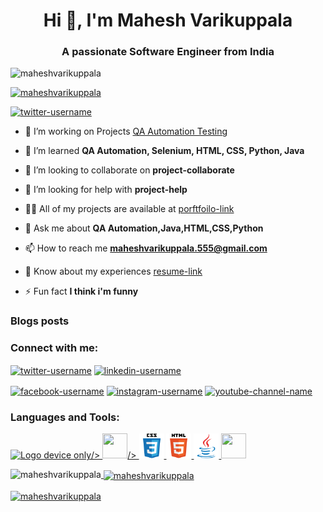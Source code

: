 <h1 align="center">Hi 👋, I'm Mahesh Varikuppala</name></h1>
<h3 align="center">A passionate Software Engineer from India</h3>
<p align="left"> <img src="https://komarev.com/ghpvc/?username=maheshvarikuppala&label=Profile%20views&color=0e75b6&style=flat" alt="maheshvarikuppala" /> </p>

<p align="left"> <a href="https://github.com/ryo-ma/github-profile-trophy"><img src="https://github-profile-trophy.vercel.app/?username=maheshvarikuppala" alt="maheshvarikuppala" /></a> </p>

<p align="left"> <a href="https://twitter.com/twitter-username" target="blank"><img src="https://img.shields.io/twitter/follow/twitter-username?logo=twitter&style=for-the-badge" alt="twitter-username" /></a> </p>

- 🔭 I’m  working  on Projects [QA Automation Testing](project-link)

- 🌱 I’m  learned **QA Automation, Selenium, HTML, CSS, Python, Java**

- 👯 I’m looking to collaborate on **project-collaborate**

- 🤝 I’m looking for help with **project-help**

- 👨‍💻 All of my projects are available at [porftfoilo-link](porftfoilo-link)

- 💬 Ask me about **QA Automation,Java,HTML,CSS,Python**

- 📫 How to reach me **maheshvarikuppala.555@gmail.com**

- 📄 Know about my experiences [resume-link](resume-link)

- ⚡ Fun fact **I think i'm funny**




### Blogs posts
<!-- BLOG-POST-LIST:START -->
<!-- BLOG-POST-LIST:END -->

<h3 align="left">Connect with me:</h3>
<p align="left">

<a href="https://twitter.com/twitter-username" target="blank"><img align="center" src="https://raw.githubusercontent.com/rahuldkjain/github-profile-readme-generator/master/src/images/icons/Social/twitter.svg" alt="twitter-username" height="30" width="40" /></a>
<a href="https://linkedin.com/in/linkedin-username" target="blank"><img align="center" src="https://raw.githubusercontent.com/rahuldkjain/github-profile-readme-generator/master/src/images/icons/Social/linked-in-alt.svg" alt="linkedin-username" height="30" width="40" /></a>

<a href="https://fb.com/facebook-username" target="blank"><img align="center" src="https://raw.githubusercontent.com/rahuldkjain/github-profile-readme-generator/master/src/images/icons/Social/facebook.svg" alt="facebook-username" height="30" width="40" /></a>
<a href="https://instagram.com/instagram-username" target="blank"><img align="center" src="https://raw.githubusercontent.com/rahuldkjain/github-profile-readme-generator/master/src/images/icons/Social/instagram.svg" alt="instagram-username" height="30" width="40" /></a>
<a href="https://www.youtube.com/c/youtube-channel-name" target="blank"><img align="center" src="https://raw.githubusercontent.com/rahuldkjain/github-profile-readme-generator/master/src/images/icons/Social/youtube.svg" alt="youtube-channel-name" height="30" width="40" /></a>


</p>

<h3 align="left">Languages and Tools:</h3>
<p align="left"> <a href="https://aws.amazon.com" target="_blank" rel="noreferrer"> <img alt="Logo device only" src="https://s3.dualstack.us-east-2.amazonaws.com/pythondotorg-assets/media/community/logos/python-logo-only.png" style="height: 48px;">/> </a> <a href="https://getbootstrap.com" target="_blank" rel="noreferrer"> <img src="https://tse2.mm.bing.net/th?id=OIP.udRsxeiTDWCEXRaKP_prTAHaHk&amp;pid=Api&amp;P=0&amp;h=180" id="img" style="width: 40px; height: 40px;">/> </a> <a href="https://www.w3schools.com/css/" target="_blank" rel="noreferrer"> <img src="https://raw.githubusercontent.com/devicons/devicon/master/icons/css3/css3-original-wordmark.svg" alt="css3" width="40" height="40"/> </a>  <a href="https://www.w3.org/html/" target="_blank" rel="noreferrer"> <img src="https://raw.githubusercontent.com/devicons/devicon/master/icons/html5/html5-original-wordmark.svg" alt="html5" width="40" height="40"/> </a> <a href="https://www.java.com" target="_blank" rel="noreferrer"> <img src="https://raw.githubusercontent.com/devicons/devicon/master/icons/java/java-original.svg" alt="java" width="40" height="40"/> </a>  <a href = "https://www.QAAutomation.com" target = "_blank" rel = "noreferrer"> <img src="http://static1.squarespace.com/static/58b71e6f6a4963b4cc2c78b8/58d02ebbdb29d67782682bff/58d2b49f9de4bbab7ff0fba5/1494356335787/?format=1500w" id="img" style="width: 40px; height: 40px;">  </p>

<p><img align="left" src="https://github-readme-stats.vercel.app/api/top-langs?username=maheshvarikuppala&show_icons=true&locale=en&layout=compact" alt="maheshvarikuppala" /></p>

<p>&nbsp;<img align="center" src="https://github-readme-stats.vercel.app/api?username=maheshvarikuppala&show_icons=true&locale=en" alt="maheshvarikuppala" /></p>

<p><img align="center" src="https://github-readme-streak-stats.herokuapp.com/?user=maheshvarikuppala&" alt="maheshvarikuppala" /></p>

